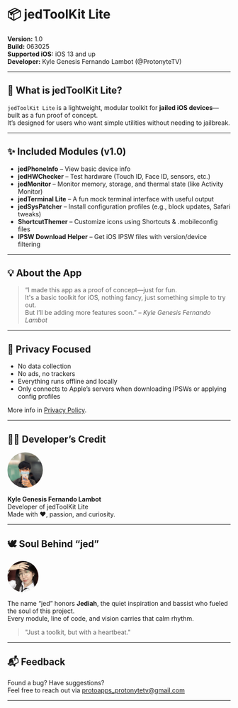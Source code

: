 # 📦 jedToolKit Lite

**Version:** 1.0  
**Build:** 063025  
**Supported iOS:** iOS 13 and up  
**Developer:** Kyle Genesis Fernando Lambot (@ProtonyteTV)

---

## 🧰 What is jedToolKit Lite?

`jedToolKit Lite` is a lightweight, modular toolkit for **jailed iOS devices**—built as a fun proof of concept.  
It’s designed for users who want simple utilities without needing to jailbreak.

---

## ✨ Included Modules (v1.0)

- **jedPhoneInfo** – View basic device info
- **jedHWChecker** – Test hardware (Touch ID, Face ID, sensors, etc.)
- **jedMonitor** – Monitor memory, storage, and thermal state (like Activity Monitor)
- **jedTerminal Lite** – A fun mock terminal interface with useful output
- **jedSysPatcher** – Install configuration profiles (e.g., block updates, Safari tweaks)
- **ShortcutThemer** – Customize icons using Shortcuts & .mobileconfig files
- **IPSW Download Helper** – Get iOS IPSW files with version/device filtering

---

## 💡 About the App

> “I made this app as a proof of concept—just for fun.  
> It's a basic toolkit for iOS, nothing fancy, just something simple to try out.  
> But I’ll be adding more features soon.” – *Kyle Genesis Fernando Lambot*

---

## 🔐 Privacy Focused

- No data collection  
- No ads, no trackers  
- Everything runs offline and locally  
- Only connects to Apple’s servers when downloading IPSWs or applying config profiles

More info in [Privacy Policy](#).

---

## 🧑‍💻 Developer’s Credit

<p align="left">
  <img src="./Assets/pfp1.jpeg" width="80" height="80" style="border-radius: 50%;" alt="Kyle Profile Picture">
</p>

**Kyle Genesis Fernando Lambot**  
Developer of jedToolKit Lite  
Made with ❤️, passion, and curiosity.

---

## 🕊️ Soul Behind “jed”

<p align="left">
  <img src="./Assets/pfp2.jpeg" width="70" height="70" style="border-radius: 50%;" alt="Jediah's Profile Symbol">
</p>

The name “jed” honors **Jediah**, the quiet inspiration and bassist who fueled the soul of this project.  
Every module, line of code, and vision carries that calm rhythm.

> "Just a toolkit, but with a heartbeat."

---
## 📬 Feedback

Found a bug? Have suggestions?  
Feel free to reach out via [protoapps_protonytetv@gmail.com](mailto:protoapps_protonytetv@gmail.com)

---

